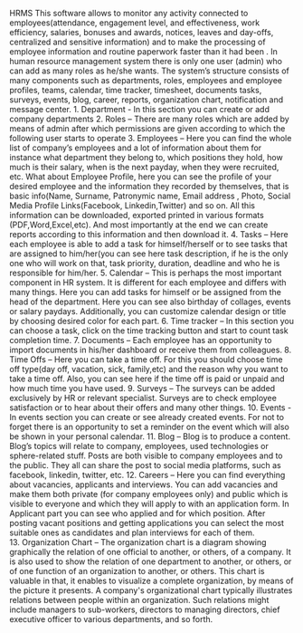HRMS
This software allows to monitor any activity connected to employees(attendance, engagement level, and effectiveness, work efficiency, salaries, bonuses and awards, notices, leaves and day-offs, centralized and sensitive information) and to make the processing of employee information and routine paperwork faster than it had been .
In human resource management system there is only one user (admin) who can add as many roles as he/she wants. The system’s structure consists of many components such as departments, roles, employees and employee profiles, teams, calendar, time tracker, timesheet, documents tasks, surveys, events, blog, career, reports, organization chart, notification and message center.
    1. Department - In this section you can create or add company departments
    2. Roles – There are many roles which are added by means of admin after which permissions are given according to which the following user starts to operate 
    3. Employees – Here you can find the whole list of company’s employees and a lot of information about them  for instance what department they belong to, which positions they hold, how much is their salary, when is the next payday, when they were recruited, etc. What about Employee Profile, here you can see the profile of your desired employee and the information they recorded by themselves, that is basic info(Name, Surname, Patronymic name, Email address , Photo, Social Media Profile Links(Facebook, Linkedin,Twitter) and so on. All this information can be downloaded, exported printed in various formats (PDF,Word,Excel,etc).  And most importantly at the end we can create reports according to this information and then download it.
    4. Tasks – Here each employee is able to add a task for himself/herself or to see tasks that are assigned to him/her(you can see here task description, if he is the only one who will work on that, task priority, duration, deadline and who he is responsible for him/her.
    5. Calendar – This is perhaps the most important component in HR system. It is different for each employee and differs with many things. Here you can add tasks for himself or be assigned from the head of the department. Here you can see also birthday of collages, events or salary paydays. Additionally, you can customize calendar design or title by choosing desired color for each part. 
    6. Time tracker – In this section you can choose a task, click on the time tracking button and start to count task completion time.
    7. Documents – Each employee has an opportunity to import documents in his/her dashboard or receive them from colleagues.
    8. Time Offs – Here you can take a time off. For this you should choose time off type(day off, vacation, sick, family,etc)  and the reason why you want to take a time off. Also, you can see here if the time off is paid or unpaid and how much time you have used.
    9. Surveys – The surveys can be added exclusively by HR or relevant specialist. Surveys are to check employee satisfaction or to hear about their offers and many other things.
    10. Events -  In events section you can create or see already created events. For not to forget there is an opportunity to set a reminder on the event which will also be shown in your personal calendar. 
    11. Blog – Blog is to produce a content. Blog’s topics will relate to company, employees, used technologies or sphere-related stuff. Posts are both visible to company employees and to the public. They all can share the post to social media platforms, such as facebook, linkedin, twitter, etc.
    12. Careers – Here you can find everything about vacancies, applicants and interviews. 
You can add vacancies and make them both private (for company employees only) and public which is visible to everyone and which they will apply to with an application form.
In Applicant part you can see who applied and for which position. After posting vacant positions and getting applications you can select the most suitable ones as candidates and plan interviews for each of them.  
    13. Organization Chart – The organization chart is a diagram showing graphically the relation of one official to another, or others, of a company. It is also used to show the relation of one department to another, or others, or of one function of an organization to another, or others. This chart is valuable in that, it enables to visualize a complete organization, by means of the picture it presents. A company's organizational chart typically illustrates relations between people within an organization. Such relations might include managers to sub-workers, directors to managing directors, chief executive officer to various departments, and so forth. 
